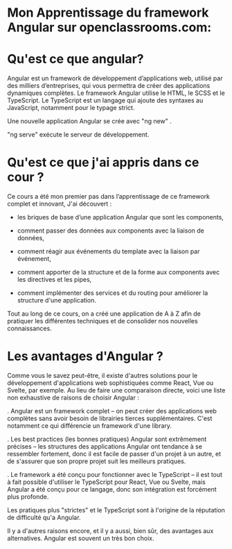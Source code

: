 # Mon Apprentissage du framework Angular sur openclassrooms.com:

# Qu'est ce que angular?
  
  Angular est un framework de développement d’applications web, utilisé par des milliers d’entreprises, qui vous permettra de créer des applications dynamiques             complètes.
  Le framework Angular utilise le HTML, le SCSS et le TypeScript.
  Le TypeScript est un langage qui ajoute des syntaxes au JavaScript, notamment pour le typage strict.
  
  Une nouvelle application Angular se crée avec  "ng new" .
  
  "ng serve"  exécute le serveur de développement.


# Qu'est ce que j'ai appris dans ce cour ?
  
  Ce cours a été mon premier pas dans l’apprentissage de ce framework complet et innovant, J'ai découvert :

  - les briques de base d’une application Angular que sont les components,

  - comment passer des données aux components avec la liaison de données,

  - comment réagir aux événements du template avec la liaison par événement,

  - comment apporter de la structure et de la forme aux components avec les directives et les pipes,

  - comment implémenter des services et du routing pour améliorer la structure d'une application.

Tout au long de ce cours, on a créé une application de A à Z afin de pratiquer les différentes techniques et de consolider nos nouvelles connaissances.

# Les avantages d'Angular ?

  Comme vous le savez peut-être, il existe d'autres solutions pour le développement d'applications web sophistiquées comme React, Vue ou Svelte, par exemple. Au lieu     de faire une comparaison directe, voici une liste non exhaustive de raisons de choisir Angular :

  . Angular est un framework complet – on peut créer des applications web complètes sans avoir besoin de librairies tierces supplémentaires. C'est notamment ce qui         différencie un framework d'une library.

  . Les best practices (les bonnes pratiques) Angular sont extrêmement précises – les structures des applications Angular ont tendance à se ressembler fortement, donc     il est facile de passer d'un projet à un autre, et de s'assurer que son propre projet suit les meilleurs pratiques.

  . Le framework a été conçu pour fonctionner avec le TypeScript – il est tout à fait possible d'utiliser le TypeScript pour React, Vue ou Svelte, mais Angular a été       conçu pour ce langage, donc son intégration est forcément plus profonde.

  Les pratiques plus "strictes" et le TypeScript sont à l'origine de la réputation de difficulté qu'a Angular.

  Il y a d'autres raisons encore, et il y a aussi, bien sûr, des avantages aux alternatives. Angular est souvent un très bon choix.
